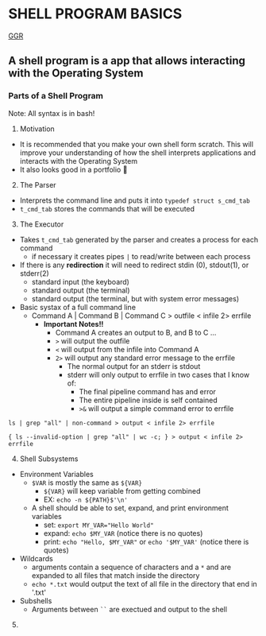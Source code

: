 # __SHELL PROGRAM BASICS__

[GGR](https://www.cs.purdue.edu/homes/grr/SystemsProgrammingBook/Book/Chapter5-WritingYourOwnShell.pdf)

## **A shell program is a app that allows interacting with the Operating System**
### **Parts of a Shell Program**

Note: All syntax is in bash!

1. Motivation
* It is recommended that you make your own shell form scratch. This will improve your understanding of how the shell interprets applications and interacts with the Operating System
* It also looks good in a portfolio 🙂
2. The Parser
* Interprets the command line and puts it into ```typedef struct s_cmd_tab```
* ```t_cmd_tab``` stores the commands that will be executed
3. The Executor
* Takes ```t_cmd_tab``` generated by the parser and creates a process for each command
  * if necessary it creates pipes ```|``` to read/write between each process
* If there is any **redirection** it will need to redirect stdin (0), stdout(1), or stderr(2)
  * standard input  (the keyboard)
  * standard output (the terminal)
  * standard output (the terminal, but with system error messages)
* Basic systax of a full command line
  * Command A | Command B | Command C > outfile < infile 2> errfile
    * **Important Notes!!**
      * Command A creates an output to B, and B to C ...
      * ```>``` will output the outfile
      * ```<``` will output from the infile into Command A
      * ```2>``` will output any standard error message to the errfile
        * The normal output for an stderr is stdout
        * stderr will only output to errfile in two cases that I know of:
          * The final pipeline command has and error
          * The entire pipeline inside is self contained
          * ```>&``` will output a simple command error to errfile
```
ls | grep "all" | non-command > output < infile 2> errfile
```
```
{ ls --invalid-option | grep "all" | wc -c; } > output < infile 2> errfile
```
4. Shell Subsystems
* Environment Variables
  * ```$VAR``` is mostly the same as ```${VAR}```
    * ```${VAR}``` will keep variable from getting combined
    * EX: ```echo -n ${PATH}$'\n'```
  * A shell should be able to set, expand, and print environment variables
    * set:  ```export MY_VAR="Hello World"```
    * expand: ```echo $MY_VAR``` (notice there is no quotes)
    * print: ```echo "Hello, $MY_VAR"``` or ```echo '$MY_VAR'``` (notice there is quotes)
* Wildcards
  * arguments contain a sequence of characters and a ```*``` and are expanded to all files that match inside the directory
  * ```echo *.txt``` would output the text of all file in the directory that end in '.txt'
* Subshells
  * Arguments between ``` `` ``` are exectued and output to the shell
5. 

